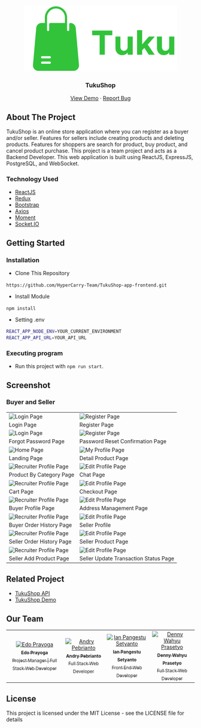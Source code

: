 <div align="center">
  <img src="./readme/logo.svg" />
</div>
<h3 align="center">TukuShop</h3>
<p align="center">
  <a href="https://tukushop-app.vercel.app/">View Demo</a>
  ·
  <a href="https://github.com/HyperCarry-Team/TukuShop-app-frontend/issues">Report Bug</a>
</p>

<!-- ABOUT THE PROJECT -->
## About The Project

TukuShop is an online store application where you can register as a buyer and/or seller. Features for sellers include creating products and deleting products. Features for shoppers are search for product, buy product, and cancel product purchase. This project is a team project and acts as a Backend Developer. This web application is built using ReactJS, ExpressJS, PostgreSQL, and WebSocket.

### Technology Used
- [ReactJS](https://reactjs.org/)
- [Redux](https://redux.js.org/)
- [Bootstrap](https://getbootstrap.com/)
- [Axios](https://github.com/axios/axios)
- [Moment](https://momentjs.com/)
- [Socket.IO](https://socket.io/)

<!-- GETTING STARTED -->
## Getting Started

### Installation
- Clone This Repository

`https://github.com/HyperCarry-Team/TukuShop-app-frontend.git`

- Install Module

`npm install`

- Setting .env

```bash
REACT_APP_NODE_ENV=YOUR_CURRENT_ENVIRONMENT
REACT_APP_API_URL=YOUR_API_URL
```

### Executing program

- Run this project with `npm run start`.

<!-- SCREENSHOT -->
## Screenshot

### Buyer and Seller
<p align="center" display=flex>
  <table>
  <tr>
    <td><image src="screenshots/login-page.png" alt="Login Page" width=100%></td>
    <td><image src="screenshots/register-page.png" alt="Register Page" width=100%/></td>
  </tr>
   <tr>
    <td>Login Page</td>
    <td>Register Page</td>
  </tr>
  
  <tr>
    <td><image src="screenshots/login-page.png" alt="Login Page" width=100%></td>
    <td><image src="screenshots/register-page.png" alt="Register Page" width=100%/></td>
  </tr>
   <tr>
    <td>Forgot Password Page</td>
    <td>Password Reset Confirmation Page</td>
  </tr>
    
  <tr>
    <td><image src="screenshots/landing-page.png" alt="Home Page" width=100%></td>
    <td><image src="screenshots/product-detail.png" alt="My Profile Page" width=100%/></td>
  </tr>
  <tr>
    <td>Landing Page</td>
    <td>Detail Product Page</td>
  </tr>

  <tr>
    <td><image src="screenshots/product-by-category.png" alt="Recruiter Profile Page" width=100%></td>
    <td><image src="screenshots/chat-page.png" alt="Edit Profile Page" width=100%></td>
  </tr>
  <tr>
      <td>Product By Category Page</td>
      <td>Chat Page</td>
  </tr>
  
   <tr>
    <td><image src="screenshots/cart-page.png" alt="Recruiter Profile Page" width=100%></td>
    <td><image src="screenshots/checkout-page.png" alt="Edit Profile Page" width=100%></td>
  </tr>
  <tr>
      <td>Cart Page</td>
      <td>Checkout Page</td>
  </tr>
  
   <tr>
    <td><image src="screenshots/buyer-profile.png" alt="Recruiter Profile Page" width=100%></td>
    <td><image src="screenshots/address-management-page.png" alt="Edit Profile Page" width=100%></td>
  </tr>
  <tr>
      <td>Buyer Profile Page</td>
      <td>Address Management Page</td>
  </tr>
  
   <tr>
    <td><image src="screenshots/order-history-buyer.png" alt="Recruiter Profile Page" width=100%></td>
    <td><image src="screenshots/seller-profile.png" alt="Edit Profile Page" width=100%></td>
  </tr>
  <tr>
      <td>Buyer Order History Page</td>
      <td>Seller Profile</td>
  </tr>
  
   <tr>
    <td><image src="screenshots/store-order-history.png" alt="Recruiter Profile Page" width=100%></td>
    <td><image src="screenshots/my-product-seller-page.png" alt="Edit Profile Page" width=100%></td>
  </tr>
  <tr>
      <td>Seller Order History Page</td>
      <td>Seller Product Page</td>
  </tr>
  
   <tr>
    <td><image src="screenshots/add-product-seller-page.png" alt="Recruiter Profile Page" width=100%></td>
    <td><image src="screenshots/update-transaction-status.png" alt="Edit Profile Page" width=100%></td>
  </tr>
  <tr>
      <td>Seller Add Product Page</td>
      <td>Seller Update Transaction Status Page</td>
  </tr>
</table>
</p>

<!-- RELATED PROJECT -->
## Related Project

- [TukuShop API](https://github.com/HyperCarry-Team/TukuShop-app-backend)
- [TukuShop Demo](https://tukushop-app.vercel.app/)

## Our Team

<center>
  <table>
    <tr>
      <td align="center">
        <a href="https://github.com/edoprayoga1999">
          <img width="100" src="https://avatars.githubusercontent.com/u/101086199?v=4" alt="Edo Prayoga"><br/>
          <sub><b>Edo Prayoga</b></sub> <br/>
            <sub>Project Manager | Full Stack Web Developer</sub>
        </a>
      </td>
      <td align="center">
        <a href="https://github.com/andry-pebrianto">
          <img width="100" src="https://avatars.githubusercontent.com/u/72940944?s=400&u=ab89473c5b802a06d59c85c85c3071373bce24d5&v=4" alt="Andry Pebrianto"><br/>
          <sub><b>Andry Pebrianto</b></sub> <br/>
          <sub>Full Stack Web Developer</sub>
        </a>
      </td>
      <td align="center">
        <a href="https://github.com/rikakus">
          <img width="100" src="https://avatars.githubusercontent.com/u/59488349?v=4" alt="Ian Pangestu Setyanto"><br/>
          <sub><b>Ian Pangestu Setyanto</b></sub> <br/>
          <sub>Front End Web Developer</sub>
        </a>
      </td>
      <td align="center">
        <a href="https://github.com/janexmgd">
          <img width="100" src="https://avatars.githubusercontent.com/u/43938494?v=4" alt="Denny Wahyu Prasetyo"><br/>
          <sub><b>Denny Wahyu Prasetyo</b></sub> <br/>
          <sub>Full Stack Web Developer</sub>
        </a>
      </td>
    </tr>
  </table>
</center>

## License

This project is licensed under the MIT License - see the LICENSE file for details
